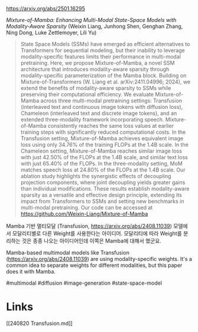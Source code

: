https://arxiv.org/abs/2501.16295

*Mixture-of-Mamba: Enhancing Multi-Modal State-Space Models with Modality-Aware Sparsity* (Weixin Liang, Junhong Shen, Genghan Zhang, Ning Dong, Luke Zettlemoyer, Lili Yu)

> State Space Models (SSMs) have emerged as efficient alternatives to Transformers for sequential modeling, but their inability to leverage modality-specific features limits their performance in multi-modal pretraining. Here, we propose Mixture-of-Mamba, a novel SSM architecture that introduces modality-aware sparsity through modality-specific parameterization of the Mamba block. Building on Mixture-of-Transformers (W. Liang et al. arXiv:2411.04996; 2024), we extend the benefits of modality-aware sparsity to SSMs while preserving their computational efficiency. We evaluate Mixture-of-Mamba across three multi-modal pretraining settings: Transfusion (interleaved text and continuous image tokens with diffusion loss), Chameleon (interleaved text and discrete image tokens), and an extended three-modality framework incorporating speech. Mixture-of-Mamba consistently reaches the same loss values at earlier training steps with significantly reduced computational costs. In the Transfusion setting, Mixture-of-Mamba achieves equivalent image loss using only 34.76% of the training FLOPs at the 1.4B scale. In the Chameleon setting, Mixture-of-Mamba reaches similar image loss with just 42.50% of the FLOPs at the 1.4B scale, and similar text loss with just 65.40% of the FLOPs. In the three-modality setting, MoM matches speech loss at 24.80% of the FLOPs at the 1.4B scale. Our ablation study highlights the synergistic effects of decoupling projection components, where joint decoupling yields greater gains than individual modifications. These results establish modality-aware sparsity as a versatile and effective design principle, extending its impact from Transformers to SSMs and setting new benchmarks in multi-modal pretraining. Our code can be accessed at https://github.com/Weixin-Liang/Mixture-of-Mamba

Mamba 기반 멀티모달 (Transfusion, https://arxiv.org/abs/2408.11039) 모델에서 모달리티별로 다른 Weight를 사용한다는 아이디어. 모달리티에 따라 Weight를 분리하는 것은 종종 나오는 아이디어인데 이쪽은 Mamba에 대해서 했군요.

Mamba-based multimodal models like Transfusion (https://arxiv.org/abs/2408.11039) are using modality-specific weights. It's a common idea to separate weights for different modalities, but this paper does it with Mamba.

#multimodal #diffusion #image-generation #state-space-model

# Links

[[240820 Transfusion.md]]